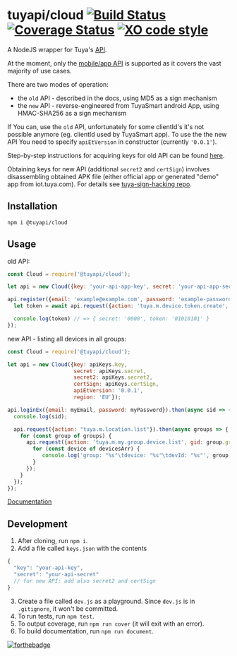 tuyapi/cloud [![Build Status](https://travis-ci.org/TuyaAPI/cloud.svg?branch=master)](https://travis-ci.org/TuyaAPI/cloud) [![Coverage Status](https://coveralls.io/repos/github/TuyaAPI/cloud/badge.svg?branch=master)](https://coveralls.io/github/TuyaAPI/cloud?branch=master) [![XO code style](https://img.shields.io/badge/code_style-XO-5ed9c7.svg)](https://github.com/xojs/xo)
==============

A NodeJS wrapper for Tuya's [API](https://docs.tuya.com/en/cloudapi/appAPI/index.html).

At the moment, only the [mobile/app API](https://docs.tuya.com/en/cloudapi/appAPI/index.html) is supported as it covers the vast majority of use cases.

There are two modes of operation:
- the `old` API - described in the docs, using MD5 as a sign mechanism
- the `new` API - reverse-engineered from TuyaSmart android App, using HMAC-SHA256 as a sign mechanism

If You can, use the `old` API, unfortunately for some clientId's it's not possible anymore (eg. clientId used by TuyaSmart app). To use the the new API You need to specify `apiEtVersion` in constructor (currently `'0.0.1'`).

Step-by-step instructions for acquiring keys for old API can be found [here](https://tuyaapi.github.io/cloud/apikeys/).

Obtaining keys for new API (additional `secret2` and `certSign`) involves disassembling obtained APK file (either official app or generated "demo" app from iot.tuya.com). For details see [tuya-sign-hacking repo](https://github.com/nalajcie/tuya-sign-hacking).

## Installation
`npm i @tuyapi/cloud`

## Usage
old API:
```javascript
const Cloud = require('@tuyapi/cloud');

let api = new Cloud({key: 'your-api-app-key', secret: 'your-api-app-secret'});

api.register({email: 'example@example.com', password: 'example-password'}).then(async sid => {
  let token = await api.request({action: 'tuya.m.device.token.create', data: {'timeZone': '-05:00'}});

  console.log(token) // => { secret: '0000', token: '01010101' }
});
```

new API - listing all devices in all groups:
```javascript
const Cloud = require('@tuyapi/cloud');

let api = new Cloud({key: apiKeys.key,
                     secret: apiKeys.secret,
                     secret2: apiKeys.secret2,
                     certSign: apiKeys.certSign,
                     apiEtVersion: '0.0.1',
                     region: 'EU'});

api.loginEx({email: myEmail, password: myPassword}).then(async sid => {
  console.log(sid);

  api.request({action: "tuya.m.location.list"}).then(async groups => {
    for (const group of groups) {
      api.request({action: 'tuya.m.my.group.device.list', gid: group.groupId}).then(async devicesArr => {
        for (const device of devicesArr) {
           console.log('group: "%s"\tdevice: "%s"\tdevId: "%s"', group.name, device.name, device.devId);
        }
      });
    }
  });
});
```

[Documentation](https://tuyaapi.github.io/cloud/)

## Development
1. After cloning, run `npm i`.
2. Add a file called `keys.json` with the contents
```javascript
{
  "key": "your-api-key",
  "secret": "your-api-secret"
  // for new API: add also secret2 and certSign
}
```
3. Create a file called `dev.js` as a playground. Since `dev.js` is in `.gitignore`, it won't be committed.
4. To run tests, run `npm test`.
5. To output coverage, run `npm run cover` (it will exit with an error).
6. To build documentation, run `npm run document`.

[![forthebadge](https://forthebadge.com/images/badges/made-with-javascript.svg)](https://forthebadge.com)
